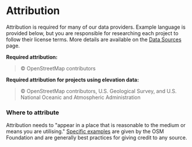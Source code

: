 # Attribution


Attribution is required for many of our data providers. Example language is provided below, but you are responsible for researching each project to follow their license terms. More details are available on the [Data Sources](./data_sources.md) page.

**Required attribution:**

>  © OpenStreetMap contributors

**Required attribution for projects using elevation data:**

>  © OpenStreetMap contributors, U.S. Geological Survey, and U.S. National Oceanic and Atmospheric Administration

### Where to attribute

Attribution needs to "appear in a place that is reasonable to the medium or means you are utilising." [Specific examples](https://wiki.osmfoundation.org/wiki/License#Where_to_put_it.3F) are given by the OSM Foundation and are generally best practices for giving credit to any source.
